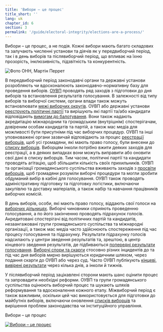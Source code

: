 ```yaml
---
title: 'Вибори – це процес'
title_short: ''
lang: uk
chapter_id: 6
section: 3
permalink: '/guide/electoral-integrity/elections-are-a-process/'
---
```


Вибори – це процес, а не подія. Кожні вибори мають багато складових та залучають численні установи та діячів як у передвиборчий період, так і в день виборів та післявиборчий період, що впливає на їхню прозорість, інклюзивність, підзвітність та конкурентність.

 ![Фото ОНН, Мартін Перрет](/images/guide/UN-Photo-Martine-Perret-130870.jpg) 

В передвиборчий період законодавчі органи та державні установи розробляють чи вдосконалюють законодавчо-нормативну базу для проведення виборів. [ОУВП](/uk/guide/key-categories/emb-administration/) проводять ряд заходів з підготовки до дня виборів та встановлення результатів голосування. В залежності від типу виборів та виборчої системи, органи влади також можуть встановлювати [межі виборчих округів](/uk/guide/key-categories/electoral-boundaries/). ОУВП або державні установи [реєструють політичні партії](/uk/guide/key-categories/political-party-registration/) та вирішують які партії та/або кандидати відповідають [вимогам до балотування](/uk/guide/key-categories/ballot-qualification/). Вони також надають акредитацію міжнародним та громадським (внутрішнім) спостерігачам, довіреним особам кандидатів та партій, а також мас медіа для можливості бути присутніми під час виборчих процедур. ОУВП та інші уповноважені органи зазвичай відповідають за процес [реєстрації виборців](/uk/guide/key-categories/voter-registration/), щоб усі громадяни, які мають право голосу, були внесени до [списку виборців](/uk/guide/key-categories/voter-lists/). Виборцям інколи потрібно вжити деяких заходів для реєстрації, а в деяких випадках вони можуть виправити або оновити свої дані в списку виборців. Тим часом, політичні партії та кандидати проводять агітацію, щоб збільшити кількість своїх прихильників. ОУВП та організації громадянського суспільства вживають заходів з [просвіти виборців](/uk/guide/key-categories/voter-education/), щоб громадяни розуміли виборчі процедури та могли зробити обдуманий вибір в кабіні для голосування. ОУВП також проводять адміністративну підготовку та підготовку логістики, включаючи закупівлю та доставку матеріалів, а також набір та навчання працівників виборчих комісій.

В день виборів, особи, які мають право голосу, віддають свої голоси на [виборчих дільницях](/uk/guide/key-categories/polling-stations/). Виборчі чиновники сприяють проведенню голосування, а по його закінченню проводять підрахунок голосів. Акредитовані спостерігачі від політичних партій та кандидатів, незаангажовані групи громадянського суспільства та міжнародні організації, а також мас медіа часто здійснюють спостереження під час процесу голосування та підрахунку. Результати підрахунку голосів надсилають у центри зведення результатів та, зрештою, в центр кінцевого зведення результатів, де підбиваються [попередні результати голосування](/uk/guide/key-categories/election-results/). [Виборчі спори та скарги](/uk/guide/key-categories/complaints-and-disputes/) стосовно різних інцидентів до та під час дня виборів мирно вирішуються юридичним шляхом, через подання скарги до ОУВП або через суд. Часто ОУВП публікують [кінцеві, вивірені результати](/uk/guide/key-categories/election-results/) через кілька днів, а інколи й тижнів.

У післявиборчий період зацікавлені сторони мають шанс оцінити процес та запровадити необхідні реформи. ОУВП та групи громадянського суспільства оцінюють виборчий процес та шукають шляхів реформування та вдосконалення кожного етапу. Міжвиборчий період є також важливим, оскільки цей час використовується для підготовки до майбутніх виборів, включаючи оновлення [списків виборців](/uk/guide/key-categories/voter-lists/) та вирішення проблем законодавства чи інституційного управління.

Вибори – це процес

[![Вибори – це процес](/images/guide/elections-are-a-process-en.png)](/images/guide/elections-are-a-process-en.png)
